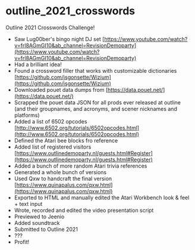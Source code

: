 # outline_2021_crosswords
Outline 2021 Crosswords Challenge!

* Saw Lug00ber's bingo night DJ set [https://www.youtube.com/watch?v=frl8AGmGI10&ab_channel=RevisionDemoparty](https://www.youtube.com/watch?v=frl8AGmGI10&ab_channel=RevisionDemoparty)
* Had a brilliant idea!
* Found a crossword filler that works with customizable dictionaries [https://github.com/jsgonsette/Wizium](https://github.com/jsgonsette/Wizium)
* Downloaded pouet data dumps from [https://data.pouet.net/](https://data.pouet.net/)
* Scrapped the pouet data JSON for all prods ever released at outline (and their groupnames, and acronyms, and scener nicknames and platforms)
* Added a list of 6502 opcodes [http://www.6502.org/tutorials/6502opcodes.html](http://www.6502.org/tutorials/6502opcodes.html)
* Defined the Atari bee blocks fro reference
* Added list of registered visitors [https://www.outlinedemoparty.nl/guests.html#Register](https://www.outlinedemoparty.nl/guests.html#Register)
* Added a bunch of more random Atari trivia references
* Generated a whole bunch of versions
* Used Qxw to handcraft the final version [https://www.quinapalus.com/qxw.html](https://www.quinapalus.com/qxw.html)
* Exported to HTML and manually edited the Atari Workbench look & feel + text input
* Wrote, recorded and edited the video presentation script
* Previewed to Jeenio
* Added soundtrack
* Submitted to Outline 2021
* ???
* Profit!
